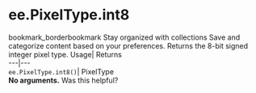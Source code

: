  
#  ee.PixelType.int8 
bookmark_borderbookmark Stay organized with collections  Save and categorize content based on your preferences.
Returns the 8-bit signed integer pixel type. 
Usage| Returns  
---|---  
`ee.PixelType.int8()`| PixelType  
**No arguments.**
Was this helpful?
